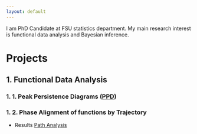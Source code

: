 ```yaml
---
layout: default
---
```


I am PhD Candidate at FSU statistics department. My main research interest is functional data analysis and Bayesian inference. 

<!-- [link](https://stat.duke.edu/). -->
<!-- [link](ss.html) -->
<!-- [link](/B-spline.md/) -->
<!-- [link](/B-spline2.md/) -->

<!-- <img src="ego.png" alt="ego" width="80"/> -->

# Projects
## 1. Functional Data Analysis

### 1. 1. Peak Persistence Diagrams ([PPD](https://arxiv.org/abs/2305.04826))

### 1. 2. Phase Alignment of functions by Trajectory
- Results
[Path Analysis](/Projects/PathAnalysis/Visualization/test99.html)

<!-- $3+3 = \alpha$ -->
